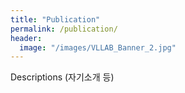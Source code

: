 ```yaml
---
title: "Publication"
permalink: /publication/
header:
  image: "/images/VLLAB_Banner_2.jpg"
---
```


Descriptions (자기소개 등)
